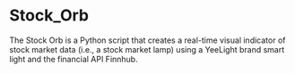 # Stock_Orb
The Stock Orb is a Python script that creates a real-time visual indicator of stock market data (i.e., a stock market lamp) using a YeeLight brand smart light and the financial API Finnhub.
